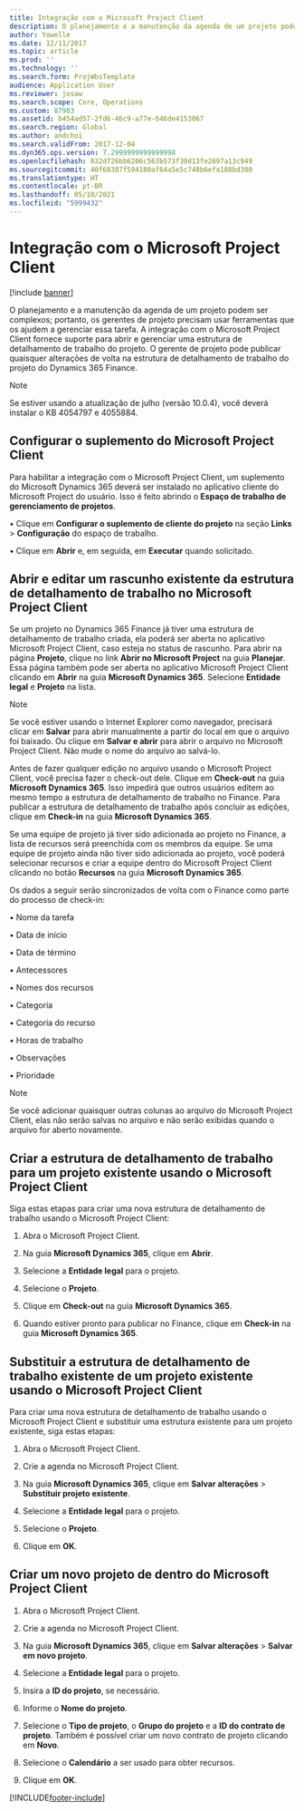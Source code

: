 ```yaml
---
title: Integração com o Microsoft Project Client
description: O planejamento e a manutenção da agenda de um projeto podem ser complexos; portanto, os gerentes de projeto precisam usar ferramentas que os ajudem a gerenciar essa tarefa. A integração com o Microsoft Project Client fornece suporte para abrir e gerenciar uma estrutura de detalhamento de trabalho do projeto.
author: Yowelle
ms.date: 12/11/2017
ms.topic: article
ms.prod: ''
ms.technology: ''
ms.search.form: ProjWbsTemplate
audience: Application User
ms.reviewer: josaw
ms.search.scope: Core, Operations
ms.custom: 87983
ms.assetid: b454ad57-2fd6-46c9-a77e-646de4153067
ms.search.region: Global
ms.author: andchoi
ms.search.validFrom: 2017-12-04
ms.dyn365.ops.version: 7.2999999999999998
ms.openlocfilehash: 032d726bb6206c563b573f30d13fe2697a13c949
ms.sourcegitcommit: 40f68387f594180af64a5e5c748b6efa188bd300
ms.translationtype: HT
ms.contentlocale: pt-BR
ms.lasthandoff: 05/10/2021
ms.locfileid: "5999432"
---
```

# <a name="microsoft-project-client-integration"></a>Integração com o Microsoft Project Client

[!include [banner](../includes/banner.md)]

O planejamento e a manutenção da agenda de um projeto podem ser complexos; portanto, os gerentes de projeto precisam usar ferramentas que os ajudem a gerenciar essa tarefa. A integração com o Microsoft Project Client fornece suporte para abrir e gerenciar uma estrutura de detalhamento de trabalho do projeto. O gerente de projeto pode publicar quaisquer alterações de volta na estrutura de detalhamento de trabalho do projeto do Dynamics 365 Finance.

> [!NOTE]
> Se estiver usando a atualização de julho (versão 10.0.4), você deverá instalar o KB 4054797 e 4055884.

## <a name="configure-the-microsoft-project-client-add-in"></a>Configurar o suplemento do Microsoft Project Client
Para habilitar a integração com o Microsoft Project Client, um suplemento do Microsoft Dynamics 365 deverá ser instalado no aplicativo cliente do Microsoft Project do usuário. Isso é feito abrindo o **Espaço de trabalho de gerenciamento de projetos**.

•   Clique em **Configurar o suplemento de cliente do projeto** na seção **Links** > **Configuração** do espaço de trabalho.

•   Clique em **Abrir** e, em seguida, em **Executar** quando solicitado.

## <a name="open-and-edit-an-existing-draft-work-breakdown-structure-in-microsoft-project-client"></a>Abrir e editar um rascunho existente da estrutura de detalhamento de trabalho no Microsoft Project Client
Se um projeto no Dynamics 365 Finance já tiver uma estrutura de detalhamento de trabalho criada, ela poderá ser aberta no aplicativo Microsoft Project Client, caso esteja no status de rascunho. Para abrir na página **Projeto**, clique no link **Abrir no Microsoft Project** na guia **Planejar**. Essa página também pode ser aberta no aplicativo Microsoft Project Client clicando em **Abrir** na guia **Microsoft Dynamics 365**. Selecione **Entidade legal** e **Projeto** na lista.

> [!NOTE]
> Se você estiver usando o Internet Explorer como navegador, precisará clicar em **Salvar** para abrir manualmente a partir do local em que o arquivo foi baixado. Ou clique em **Salvar e abrir** para abrir o arquivo no Microsoft Project Client. Não mude o nome do arquivo ao salvá-lo.

Antes de fazer qualquer edição no arquivo usando o Microsoft Project Client, você precisa fazer o check-out dele. Clique em **Check-out** na guia **Microsoft Dynamics 365**. Isso impedirá que outros usuários editem ao mesmo tempo a estrutura de detalhamento de trabalho no Finance. Para publicar a estrutura de detalhamento de trabalho após concluir as edições, clique em **Check-in** na guia **Microsoft Dynamics 365**.

Se uma equipe de projeto já tiver sido adicionada ao projeto no Finance, a lista de recursos será preenchida com os membros da equipe. Se uma equipe de projeto ainda não tiver sido adicionada ao projeto, você poderá selecionar recursos e criar a equipe dentro do Microsoft Project Client clicando no botão **Recursos** na guia **Microsoft Dynamics 365**. 

Os dados a seguir serão sincronizados de volta com o Finance como parte do processo de check-in:

•   Nome da tarefa

•   Data de início

•   Data de término

•   Antecessores

•   Nomes dos recursos

•   Categoria

•   Categoria do recurso

•   Horas de trabalho

•   Observações

•   Prioridade

> [!NOTE]
> Se você adicionar quaisquer outras colunas ao arquivo do Microsoft Project Client, elas não serão salvas no arquivo e não serão exibidas quando o arquivo for aberto novamente.

## <a name="create-the-work-breakdown-structure-for-an-existing-project-using-microsoft-project-client"></a>Criar a estrutura de detalhamento de trabalho para um projeto existente usando o Microsoft Project Client
Siga estas etapas para criar uma nova estrutura de detalhamento de trabalho usando o Microsoft Project Client:


1.  Abra o Microsoft Project Client.

2.  Na guia **Microsoft Dynamics 365**, clique em **Abrir**.

3.  Selecione a **Entidade legal** para o projeto.

4.  Selecione o **Projeto**.

5.  Clique em **Check-out** na guia **Microsoft Dynamics 365**.

6.  Quando estiver pronto para publicar no Finance, clique em **Check-in** na guia **Microsoft Dynamics 365**.

## <a name="replace-the-existing-work-breakdown-structure-for-an-existing-project-using-microsoft-project-client"></a>Substituir a estrutura de detalhamento de trabalho existente de um projeto existente usando o Microsoft Project Client
Para criar uma nova estrutura de detalhamento de trabalho usando o Microsoft Project Client e substituir uma estrutura existente para um projeto existente, siga estas etapas:

1.  Abra o Microsoft Project Client.

2.  Crie a agenda no Microsoft Project Client.

3.  Na guia **Microsoft Dynamics 365**, clique em **Salvar alterações** > **Substituir projeto existente**.

4.  Selecione a **Entidade legal** para o projeto.

5.  Selecione o **Projeto**.

6.  Clique em **OK**.

## <a name="create-a-new-project-from-within-microsoft-project-client"></a>Criar um novo projeto de dentro do Microsoft Project Client


1.  Abra o Microsoft Project Client.

2.  Crie a agenda no Microsoft Project Client.

3.  Na guia **Microsoft Dynamics 365**, clique em **Salvar alterações** > **Salvar em novo projeto**.

4.  Selecione a **Entidade legal** para o projeto.

5.  Insira a **ID do projeto**, se necessário.

6.  Informe o **Nome do projeto**.

7.  Selecione o **Tipo de projeto**, o **Grupo do projeto** e a **ID do contrato de projeto**. Também é possível criar um novo contrato de projeto clicando em **Novo**.

8.  Selecione o **Calendário** a ser usado para obter recursos.

11. Clique em **OK**.


[!INCLUDE[footer-include](../includes/footer-banner.md)]